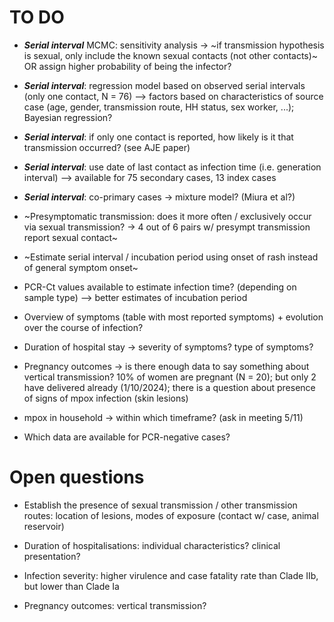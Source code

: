 
# TO DO

* ***Serial interval*** MCMC: sensitivity analysis -> ~if transmission hypothesis is sexual, only include the known sexual contacts (not other contacts)~ OR assign higher probability of being the infector?

* ***Serial interval***: regression model based on observed serial intervals (only one contact, N = 76) --> factors based on characteristics of source case (age, gender, transmission route, HH status, sex worker, ...); Bayesian regression?

* ***Serial interval***: if only one contact is reported, how likely is it that transmission occurred? (see AJE paper)

* ***Serial interval***: use date of last contact as infection time (i.e. generation interval) --> available for 75 secondary cases, 13 index cases

* ***Serial interval***: co-primary cases -> mixture model? (Miura et al?)

* ~Presymptomatic transmission: does it more often / exclusively occur via sexual transmission? -> 4 out of 6 pairs w/ presympt transmission report sexual contact~

* ~Estimate serial interval / incubation period using onset of rash instead of general symptom onset~

* PCR-Ct values available to estimate infection time? (depending on sample type) --> better estimates of incubation period

* Overview of symptoms (table with most reported symptoms) + evolution over the course of infection?

* Duration of hospital stay -> severity of symptoms? type of symptoms?

* Pregnancy outcomes -> is there enough data to say something about vertical transmission? 10% of women are pregnant (N = 20); but only 2 have delivered already (1/10/2024); there is a question about presence of signs of mpox infection (skin lesions)

* mpox in household -> within which timeframe? (ask in meeting 5/11)

* Which data are available for PCR-negative cases?
 

# Open questions

* Establish the presence of sexual transmission / other transmission routes: location of lesions, modes of exposure (contact w/ case, animal reservoir)

* Duration of hospitalisations: individual characteristics? clinical presentation?

* Infection severity: higher virulence and case fatality rate than Clade IIb, but lower than Clade Ia

* Pregnancy outcomes: vertical transmission?
